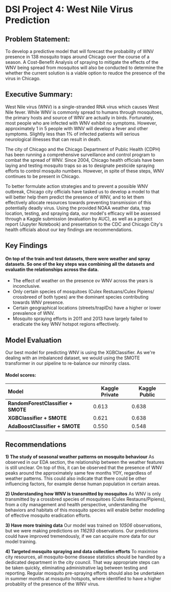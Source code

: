 # DSI Project 4: West Nile Virus Prediction


## Problem Statement:
To develop a predictive model that will forecast the probability of WNV presence in 138 mosquito traps around Chicago over the course of a season. A Cost-Benefit Analysis of spraying to mitigate the effects of the WNV being spread from mosquitos will also be conducted to determine the whether the current solution is a viable option to reudce the presence of the virus in Chicago.


## Executive Summary:
West Nile virus (WNV) is a single-stranded RNA virus which causes West Nile fever. While WNV is commonly spread to humans through mosquitoes, the primary hosts and source of WNV are actually in birds. Fortunately, most people who are infected with WNV exhibit no symptoms. However, approximately 1 in 5 people with WNV will develop a fever and other symptoms. Slightly less than 1% of infected patients will serious neurological illnesses that can result in death.

The city of Chicago and the Chicago Department of Public Health (CDPH) has been running a comprehensive surveillance and control program to combat the spread of WNV. Since 2004, Chicago health officials have been laying and testing mosquito traps so as to designate pesticide spraying efforts to control mosquito numbers. However, in spite of these steps, WNV continues to be present in Chicago.

To better formulate action strategies and to prevent a possible WNV outbreak, Chicago city officials have tasked us to develop a model to that will better help them predict the presence of WNV, and to let them effectively allocate resources towards preventing transmission of this potentially deadly virus. Using the provided NOAA weather data, trap location, testing, and spraying data, our model's efficacy will be assessed through a Kaggle submission (evaluation by AUC), as well as a project report (Jupyter Notebook) and presentation to the CDC and Chicago City's health officials about our key findings are recommendations.


## Key Findings
#### On top of the train and test datasets, there were weather and spray datasets. So one of the key steps was combining all the datasets and evaluatin the relationships across the data.

- The effect of weather on the presence ov WNV across the years is inconclusive.
- Only certain species of mosquitoes (Culex Restuans/Culex Pipiens/ crossbreed of both types) are the dominant species contributing towards WNV presence.
- Certain geographical locations (streets/trapIDs) have a higher or lower prevalence of WNV.
- Mosquito spraying efforts in 2011 and 2013 have largely failed to eradicate the key WNV hotspot regions effectively.


## Model Evaluation
Our best model for predicting WNV is using the XGBClassifier. As we're dealing with an imbalanced dataset, we would using the SMOTE transformer in our pipeline to re-balance our minority class.

#### Model scores:

|Model |Kaggle Private|Kaggle Public
|:-------|------------|------------|
|**RandomForestClassifier + SMOTE**|0.613|0.638|
|**XGBClassifier + SMOTE**|0.621|0.638|
|**AdaBoostClassifier + SMOTE**|0.550|0.548|



## Recommendations
**1) The study of seasonal weather patterns on mosquito behaviour**
As observed in our EDA section, the relationship between the weather features is still unclear. On top of this, it can be observed that the presence of WNV peaks around the approximately same few months YOY, regardless of weather patterns. This could also indicate that there could be other influencing factors, for example dense human population in certain areas.

**2) Understanding how WNV is transmitted by mosquitos**
As WNV is only transmitted by a crossbred species of mosquitoes (Culex Restauns/Pipiens), from a city management and health perspective, understanding the behaviors and habitats of this mosquito species will enable better modelling of effective mosquito eradication efforts.

**3) Have more training data**
Our model was trained on *10506* observations, but we were making predictions on *116293* observations. Our predictions could have improved tremendously, if we can acquire more data for our model training.

**4) Targeted mosquito spraying and data collection efforts**
To maximise city resources, all mosquito-borne disease statistics should be handled by a dedicated department in the city council. That way appropriate steps can be taken quickly, eliminating administrative lag between testing and reporting. Regular mosquito pre-spraying efforts should also be undertaken in summer months at mosquito hotspots, where identified to have a higher probablity of the presence of the WNV virus.
